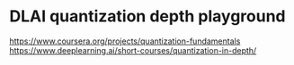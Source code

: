# DLAI quantization depth playground

https://www.coursera.org/projects/quantization-fundamentals
https://www.deeplearning.ai/short-courses/quantization-in-depth/
